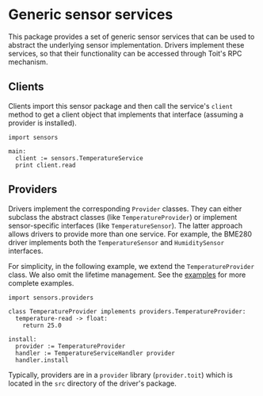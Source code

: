# Generic sensor services
This package provides a set of generic sensor services that can be used to abstract
the underlying sensor implementation. Drivers implement these services, so that
their functionality can be accessed through Toit's RPC mechanism.

## Clients
Clients import this sensor package and then call the service's `client` method to
get a client object that implements that interface (assuming a provider is installed).

```toit
import sensors

main:
  client := sensors.TemperatureService
  print client.read
```


## Providers
Drivers implement the corresponding `Provider` classes. They can either
subclass the abstract classes (like `TemperatureProvider`) or implement
sensor-specific interfaces (like `TemperatureSensor`). The latter
approach allows drivers to provide more than one service. For example, the
BME280 driver implements both the `TemperatureSensor` and
`HumiditySensor` interfaces.

For simplicity, in the following example, we extend the `TemperatureProvider` class.
We also omit the lifetime management. See the [examples](examples) for
more complete examples.

```toit
import sensors.providers

class TemperatureProvider implements providers.TemperatureProvider:
  temperature-read -> float:
    return 25.0

install:
  provider := TemperatureProvider
  handler := TemperatureServiceHandler provider
  handler.install
```

Typically, providers are in a `provider` library (`provider.toit`) which is
located in the `src` directory of the driver's package.
